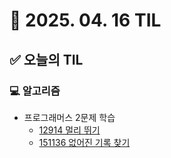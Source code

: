 # 📅 2025. 04. 16 TIL

## ✅ 오늘의 TIL

### 💻 알고리즘

- 프로그래머스 2문제 학습  
  - [12914 멀리 뛰기](https://school.programmers.co.kr/learn/courses/30/lessons/12914)  
  - [151136 없어진 기록 찾기](https://school.programmers.co.kr/learn/courses/30/lessons/151136)

